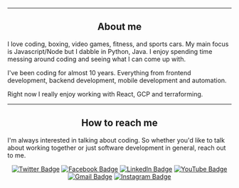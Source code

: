 <hr>
<h2 align="center">About me</h2>

I love coding, boxing, video games, fitness, and sports cars. My main focus is Javascript/Node but I dabble in Python, Java.  I enjoy spending time messing around coding and seeing what I can come up with.

I've been coding for almost 10 years.  Everything from frontend development, backend development, mobile development and automation.

Right now I really enjoy working with React, GCP and terraforming.

<hr>
<h2 align="center">How to reach me</h2>

I'm always interested in talking about coding.  So whether you'd like to talk about working together or just software development in general, reach out to me.

<p align="center">
  <a href="https://twitter.com/Mike_DiDomizio/" target="_blank">
    <img alt="Twitter Badge" src="https://img.shields.io/badge/-Mike_DiDomizio-blue?style=plastic&logo=Twitter&logoColor=white&link=https://twitter.com/Mike_DiDomizio/"/></a>
  <a href="https://www.facebook.com/mike.didomizio/" target="_blank">
    <img alt="Facebook Badge" src="https://img.shields.io/badge/-mikedidomizio-blue?style=plastic&logo=Facebook&logoColor=white&link=https://www.facebook.com/mike.didomizio/" /></a>
  <a href="https://www.linkedin.com/in/mikedidomizio/" target="_blank">
    <img alt="LinkedIn Badge" src="https://img.shields.io/badge/-mikedidomizio-blue?style=plastic&logo=Linkedin&logoColor=white&link=https://www.linkedin.com/in/mikedidomizio/" /></a>
  <a href="https://www.youtube.com/channel/UCWWkY6fQnbqFZNbuCps-Bvw" target="_blank">
    <img alt="YouTube Badge" src="https://img.shields.io/badge/-Mike%20DiDomizio-darkred?style=plastic&logo=youtube&logoColor=white&link=https://www.youtube.com/channel/UCWWkY6fQnbqFZNbuCps-Bvw" /></a>
  <a href="mailto:mikedidomizio@gmail.com" target="_blank">
    <img alt="Gmail Badge" src="https://img.shields.io/badge/-mikedidomizio@gmail.com-c14438?style=plastic&logo=Gmail&logoColor=white&link=mailto:mikedidomizio@gmail.com" /></a>
  <a href="https://www.instagram.com/mikedidomizio/" target="_blank">
    <img alt="Instagram Badge" src="https://img.shields.io/badge/-mikedidomizio-purple?style=plastic&logo=instagram&logoColor=white&link=https://www.instagram.com/mikedidomizio/" /></a>
</p>
